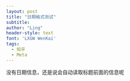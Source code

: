 ```yaml
---
layout: post
title: "日期格式测试"
subtitle: 
author: "Ling"
header-style: text
font: 'LXGW WenKai'
tags:
  - 知乎
  - Meta
---
```


没有日期信息，还是说会自动读取标题前面的信息呢
